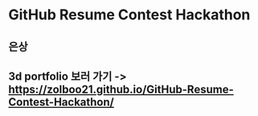 # GitHub Resume Contest Hackathon
## 은상
## 3d portfolio 보러 가기 -> https://zolboo21.github.io/GitHub-Resume-Contest-Hackathon/
